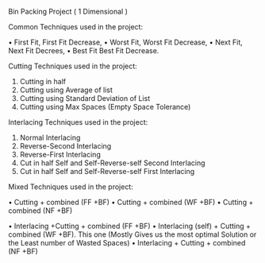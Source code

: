 Bin Packing Project ( 1 Dimensional )

Common Techniques used in the project:

•	First Fit, First Fit Decrease, 
•	Worst Fit, Worst Fit Decrease, 
•	Next Fit, Next Fit Decrees,
•	Best Fit Best Fit Decrease.

Cutting Techniques used in the project:

1.	Cutting in half
2.	Cutting using Average of list
3.	Cutting using Standard Deviation of List
4.	Cutting using Max Spaces (Empty Space Tolerance)

Interlacing Techniques used in the project:

1.	Normal Interlacing
2.	Reverse-Second Interlacing
3.	Reverse-First Interlacing
4.	Cut in half Self and Self-Reverse-self Second Interlacing
5.	Cut in half Self and Self-Reverse-self First Interlacing

Mixed Techniques used in the project:

•	Cutting + combined (FF +BF)
•	Cutting + combined (WF +BF)
•	Cutting + combined (NF +BF)

•	Interlacing +Cutting + combined (FF +BF)
•	Interlacing (self) + Cutting + combined (WF +BF).
  This one (Mostly Gives us the most optimal Solution or the Least number of Wasted Spaces)
•	Interlacing + Cutting + combined (NF +BF)




